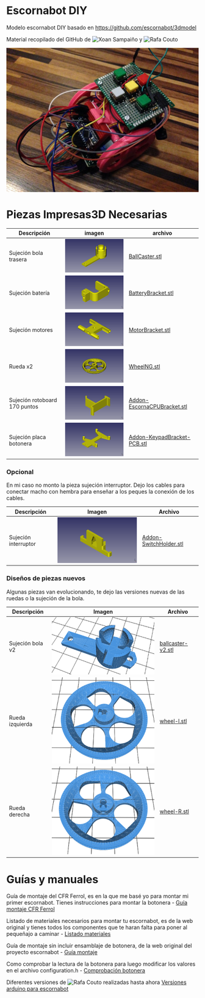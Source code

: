 # Escornabot DIY
Modelo escornabot DIY basado en https://github.com/escornabot/3dmodel  
  
Material recopilado del GitHub de ![Xoan Sampaiño](https://github.com/xoan) y ![Rafa Couto](https://github.com/rafacouto)
  
![Escornabot DIY](imagenes/Escornabot-DIY.jpg)
  
  
  
# Piezas Impresas3D Necesarias
  
Descripción         | imagen          | archivo         
------------- | ------------- | ------------- 
Sujeción bola trasera|![BallCaster.stl](imagenes/BallCaster.png) | [BallCaster.stl](archivos-stl/BallCaster.stl) 
Sujeción batería|![BatteryBracket.stl](imagenes/BatteryBracket.png) | [BatteryBracket.stl](archivos-stl/BatteryBracket.stl) 
Sujeción motores|![MotorBracket.stl](imagenes/MotorBracket.png) | [MotorBracket.stl](archivos-stl/MotorBracket.stl) 
Rueda x2|![WheelNG.stl](imagenes/WheelNG.png) | [WheelNG.stl](archivos-stl/WheelNG.stl) 
Sujeción rotoboard 170 puntos|![Addon-EscornaCPUBracket.stl](imagenes/Addon-EscornaCPUBracket.png) | [Addon-EscornaCPUBracket.stl](archivos-stl/Addon-EscornaCPUBracket.stl)
Sujeción placa botonera|![Addon-KeypadBracket-PCB.stl](imagenes/Addon-KeypadBracket-PCB.png) | [Addon-KeypadBracket-PCB.stl](archivos-stl/Addon-KeypadBracket-PCB.stl)
  
  
  
### Opcional
  
En mi caso no monto la pieza sujeción interruptor. Dejo los cables para conectar macho con hembra para enseñar a los peques la conexión de los cables.

Descripción         | Imagen          | Archivo          
------------- | ------------- | ------------- 
Sujeción interruptor|![Addon-SwitchHolder.stl](imagenes/Addon-SwitchHolder.png) | [Addon-SwitchHolder.stl](archivos-stl/Addon-SwitchHolder.stl)
  
  
  
### Diseños de piezas nuevos
  
Algunas piezas van evolucionando, te dejo las versiones nuevas de las ruedas o la sujeción de la bola.

Descripción         | Imagen          | Archivo          
------------- | ------------- | ------------- 
Sujeción bola v2|![ballcaster-v2.stl](imagenes/ballcaster-v2.png) | [ballcaster-v2.stl](archivos-stl/Addon-SwitchHolder.stl) 
Rueda izquierda|![wheel-l.stl](imagenes/wheel-l.png) | [wheel-l.stl](archivos-stl/wheel-l.stl) 
Rueda derecha|![wheel-R.stl](imagenes/wheel-R.png) | [wheel-R.stl](archivos-stl/wheel-R.stl) 
  
  
  
# Guías y manuales
  
Guía de montaje del CFR Ferrol, es en la que me basé yo para montar mi primer escornabot. Tienes instrucciones para montar la botonera - [Guía montaje CFR Ferrol](https://www.edu.xunta.gal/centros/cfrferrol/aulavirtual2/pluginfile.php/18631/mod_resource/content/0/doc/Proxecto_K-KuriBOT_CFR_FERROL.pdf)

Listado de materiales necesarios para montar tu escornabot, es de la web original y tienes todos los componentes que te haran falta para poner al pequeñajo a caminar - [Listado materiales](http://escornabot.org/wiki/index.php/Lista_de_materiales_(Brivoi))

Guía de montaje sin incluir ensamblaje de botonera, de la web original del proyecto escornabot - [Guía montaje](http://escornabot.org/wiki/index.php/Gu%C3%ADa_de_montaje_(Brivoi))

Como comprobar la lectura de la botonera para luego modificar los valores en el archivo configuration.h - [Comprobación botonera](https://escornabot.com/web/es/content/comprobacion-y-configuracion-de-las-lecturas-de-botonera)

Diferentes versiones de ![Rafa Couto](https://github.com/rafacouto) realizadas hasta ahora [Versiones arduino para escornabot](https://github.com/escornabot/arduino/releases)
